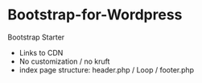 # Bootstrap-for-Wordpress
Bootstrap Starter 
- Links to CDN
- No customization / no kruft
- index page structure: header.php / Loop / footer.php
